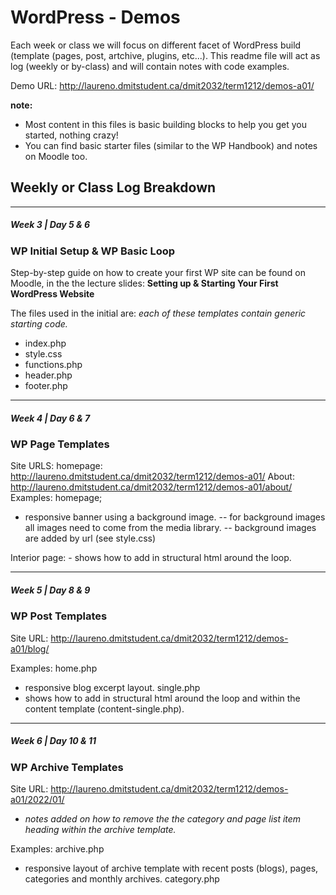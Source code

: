 # WordPress - Demos

Each week or class we will focus on different facet of WordPress build (template (pages, post, artchive, plugins, etc...).
This readme file will act as log (weekly or by-class) and will contain notes with code examples. 

Demo URL: http://laureno.dmitstudent.ca/dmit2032/term1212/demos-a01/


**note:** 
- Most content in this files is basic building blocks to help you get you started, nothing crazy! 
- You can find basic starter files (similar to the WP Handbook) and notes on Moodle too. 

## Weekly or Class Log Breakdown 
---



##### Week 3 | Day 5 & 6
### WP Initial Setup & WP Basic Loop

Step-by-step guide on how to create your first WP site can be found on Moodle, in the the lecture slides: **Setting up &amp; Starting Your First WordPress Website**

The files used in the initial are:
*each of these templates contain generic starting code.* 
- index.php
- style.css
- functions.php
- header.php
- footer.php

---

##### Week 4 | Day 6 & 7
### WP Page Templates
Site URLS: 
homepage: http://laureno.dmitstudent.ca/dmit2032/term1212/demos-a01/
About: http://laureno.dmitstudent.ca/dmit2032/term1212/demos-a01/about/
Examples: 
homepage; 
 - responsive banner using a background image. 
    -- for background images all images need to come from the media library. 
    -- background images are added by url (see style.css)

Interior page: 
    - shows how to add in structural html around the loop. 

---

##### Week 5 | Day 8 & 9
### WP Post Templates
Site URL: http://laureno.dmitstudent.ca/dmit2032/term1212/demos-a01/blog/

Examples:
home.php
- responsive blog excerpt layout. 
single.php
 - shows how to add in structural html around the loop and within the content template (content-single.php).

---

##### Week 6 | Day 10 & 11
### WP Archive Templates
Site URL: http://laureno.dmitstudent.ca/dmit2032/term1212/demos-a01/2022/01/

- *notes added on how to remove the the category and page list item heading within the archive template.*

Examples:
archive.php
 - responsive layout of archive template with recent posts (blogs), pages, categories and monthly archives.
category.php
